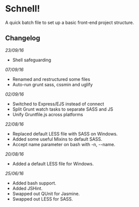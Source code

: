 Schnell!
==========

A quick batch file to set up a basic front-end project structure.

## Changelog

_23/09/16_

- Shell safeguarding

_07/09/16_

- Renamed and restructured some files
- Auto-run grunt sass, cssmin and uglify

_02/09/16_

- Switched to Express/EJS instead of connect
- Split Grunt watch tasks to separate SASS and JS
- Unify Gruntfile.js across platforms

_22/08/16_

- Replaced default LESS file with SASS on Windows.
- Added some useful Mixins to default SASS.
- Accept name parameter on bash with -n, --name.

_20/08/16_

- Added a default LESS file for Windows.

_25/06/16_

- Added bash support.
- Added JSHint.
- Swapped out QUnit for Jasmine.
- Swapped out LESS for SASS.
